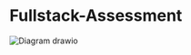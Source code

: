 # Fullstack-Assessment

![Diagram drawio](https://github.com/Arthur-All/Fullstack-Assessment/assets/82613934/67c1a11f-5a3d-433f-8ebc-db33cb4ac6b3)
